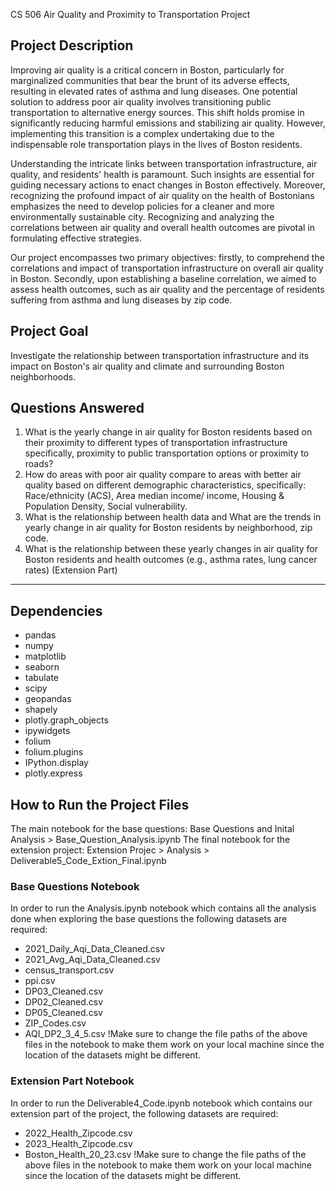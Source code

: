 CS 506 Air Quality and Proximity to Transportation Project

## Project Description
Improving air quality is a critical concern in Boston, particularly for marginalized communities that bear the brunt of its adverse effects, resulting in elevated rates of asthma and lung diseases. One potential solution to address poor air quality involves transitioning public transportation to alternative energy sources. This shift holds promise in significantly reducing harmful emissions and stabilizing air quality. However, implementing this transition is a complex undertaking due to the indispensable role transportation plays in the lives of Boston residents. 

Understanding the intricate links between transportation infrastructure, air quality, and residents' health is paramount. Such insights are essential for guiding necessary actions to enact changes in Boston effectively. Moreover, recognizing the profound impact of air quality on the health of Bostonians emphasizes the need to develop policies for a cleaner and more environmentally sustainable city. Recognizing and analyzing the correlations between air quality and overall health outcomes are pivotal in formulating effective strategies. 

Our project encompasses two primary objectives: firstly, to comprehend the correlations and impact of transportation infrastructure on overall air quality in Boston. Secondly, upon establishing a baseline correlation, we aimed to assess health outcomes, such as air quality and the percentage of residents suffering from asthma and lung diseases by zip code.

## Project Goal
Investigate the relationship between transportation infrastructure and its impact on Boston's air quality and climate and surrounding Boston neighborhoods. 

## Questions Answered
  1. What is the yearly change in air quality for Boston residents based on their proximity to different types of transportation infrastructure  specifically, proximity to public transportation options or proximity to roads? 
  2. How do areas with poor air quality compare to areas with better air quality based on different demographic characteristics, specifically: Race/ethnicity (ACS), Area median income/ income, Housing & Population Density, Social vulnerability.
  3. What is the relationship between health data and  What are the trends in yearly change in air quality for Boston residents by neighborhood, zip code.
  4. What is the relationship between these yearly changes in air quality for Boston residents and health outcomes (e.g., asthma rates, lung cancer rates) (Extension Part)

-------------------------------------------------------------------------------------------------------------------------------------------------------
## Dependencies
  - pandas
  - numpy
  - matplotlib
  - seaborn
  - tabulate
  - scipy
  - geopandas
  - shapely
  - plotly.graph_objects
  - ipywidgets
  - folium
  - folium.plugins
  - IPython.display
  - plotly.express

## How to Run the Project Files

The main notebook for the base questions: Base Questions and Inital Analysis > Base_Question_Analysis.ipynb
The final notebook for the extension project: Extension Projec > Analysis > Deliverable5_Code_Extion_Final.ipynb

### Base Questions Notebook
In order to run the Analysis.ipynb notebook which contains all the analysis done when exploring the base questions the following datasets are required:
  - 2021_Daily_Aqi_Data_Cleaned.csv
  - 2021_Avg_Aqi_Data_Cleaned.csv
  - census_transport.csv
  - ppi.csv
  - DP03_Cleaned.csv
  - DP02_Cleaned.csv
  - DP05_Cleaned.csv
  - ZIP_Codes.csv
  - AQI_DP2_3_4_5.csv
!Make sure to change the file paths of the above files in the notebook to make them work on your local machine since the location of the datasets might be different.

### Extension Part Notebook
In order to run the Deliverable4_Code.ipynb notebook which contains our extension part of the project, the following datasets are required:
  - 2022_Health_Zipcode.csv
  - 2023_Health_Zipcode.csv
  - Boston_Health_20_23.csv
!Make sure to change the file paths of the above files in the notebook to make them work on your local machine since the location of the datasets might be different.
